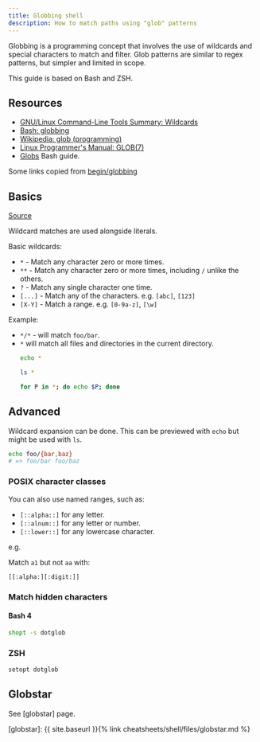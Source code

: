 ```yaml
---
title: Globbing shell
description: How to match paths using "glob" patterns
---
```


Globbing is a programming concept that involves the use of wildcards and special characters to match and filter. Glob patterns are similar to regex patterns, but simpler and limited in scope.

This guide is based on Bash and ZSH.


## Resources

- [GNU/Linux Command-Line Tools Summary: Wildcards](https://tldp.org/LDP/GNU-Linux-Tools-Summary/html/x11655.htm)
- [Bash: globbing](https://tldp.org/LDP/abs/html/globbingref.html)
- [Wikipedia: glob (programming)](https://en.wikipedia.org/wiki/Glob_(programming))
- [Linux Programmer's Manual: GLOB(7)](https://man7.org/linux/man-pages/man7/glob.7.html)
- [Globs](https://mywiki.wooledge.org/glob) Bash guide.

Some links copied from [begin/globbing](https://github.com/begin/globbing/blob/master/README.md)


## Basics

[Source](https://github.com/begin/globbing/blob/master/cheatsheet.md)

Wildcard matches are used alongside literals.

Basic wildcards:

- `*` - Match any character zero or more times.
- `**` - Match any character zero or more times, including `/` unlike the others.
- `?` - Match any single character one time.
- `[...]` - Match any of the characters. e.g. `[abc]`, `[123]`
- `[X-Y]` - Match a range. e.g. `[0-9a-z]`, `[\w]`

Example:
- `*/*` - will match `foo/bar`.
- `*` will match all files and directories in the current directory.
	```sh
	echo *

	ls *

	for P in *; do echo $P; done
	```


## Advanced


Wildcard expansion can be done. This can be previewed with `echo` but might be used with `ls`.

```sh
echo foo/{bar,baz}
# => foo/bar foo/baz
```

### POSIX character classes

You can also use named ranges, such as:

- `[::alpha::]` for any letter.
- `[::alnum::]` for any letter or number.
- `[::lower::]` for any lowercase character.

e.g.

Match `a1` but not `aa` with:

`[[:alpha:][:digit:]]`


### Match hidden characters

#### Bash 4

```sh
shopt -s dotglob
```

### ZSH

```sh
setopt dotglob
```


## Globstar

See [globstar] page.

[globstar]: {{ site.baseurl }}{% link cheatsheets/shell/files/globstar.md %}
